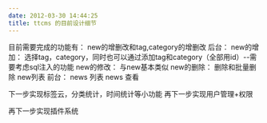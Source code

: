 ```yaml
---
date: 2012-03-30 14:44:25
title: ttcms 的目前设计细节
---
```



目前需要完成的功能有： new的增删改和tag,category的增删改
 后台： new的增加： 选择tag，category，同时也可以通过添加tag和category（全部用id）--需要考虑sql注入的功能
       new的修改： 与new基本类似
       new的删除： 删除和批量删除
       new列表
 前台： news 列表 
       news 查看    
          
下一步实现标签云，分类统计，时间统计等小功能
再下一步实现用户管理+权限

再下一步实现插件系统